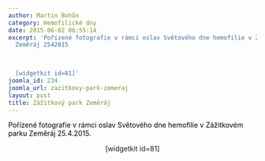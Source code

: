 ```yaml
---
author: Martin Bohůn
category: Hemofilické dny
date: 2015-06-02 06:55:14
excerpt: 'Pořízené fotografie v rámci oslav Světového dne hemofilie v Zážitkovém parku
  Zeměráj 2542015

   

  [widgetkit id=81]'
joomla_id: 234
joomla_url: zazitkovy-park-zemeraj
layout: post
title: Zážitkový park Zeměráj
---
```


<p>
 <span style="color: #000000;">
  Pořízené fotografie v rámci oslav Světového dne hemofilie v Zážitkovém parku Zeměráj 25.4.2015.
 </span>
</p>
<p class="title">
</p>
<p style="text-align: center;">
 <span>
  [widgetkit id=81]
 </span>
</p>
